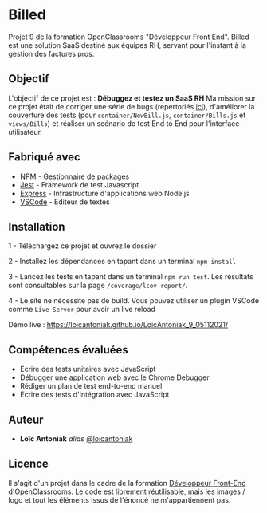 # Billed

Projet 9 de la formation OpenClassrooms "Développeur Front End".
Billed est une solution SaaS destiné aux équipes RH, servant pour l'instant à la gestion des factures pros.

## Objectif

L'objectif de ce projet est : **Débuggez et testez un SaaS RH**
Ma mission sur ce projet était de corriger une série de bugs (repertoriés [ici](https://www.notion.so/a7a612fc166747e78d95aa38106a55ec?v=2a8d3553379c4366b6f66490ab8f0b90)), d'améliorer la couverture des tests (pour `container/NewBill.js`, `container/Bills.js` et `views/Bills`) et réaliser un scénario de test End to End pour l'interface utilisateur.

## Fabriqué avec

* [NPM](https://www.npmjs.com/) -  Gestionnaire de packages
* [Jest](https://jestjs.io/fr/) -  Framework de test Javascript
* [Express](https://expressjs.com/fr/) -  Infrastructure d'applications web Node.js
* [VSCode](https://code.visualstudio.com/) - Editeur de textes

## Installation

1 - Téléchargez ce projet et ouvrez le dossier

2 - Installez les dépendances en tapant dans un terminal `npm install`

3 - Lancez les tests en tapant dans un terminal `npm run test`. Les résultats sont consultables sur la page `/coverage/lcov-report/`.

4 - Le site ne nécessite pas de build. Vous pouvez utiliser un plugin VSCode comme `Live Server` pour avoir un live reload

Démo live : https://loicantoniak.github.io/LoicAntoniak_9_05112021/

## Compétences évaluées

- Ecrire des tests unitaires avec JavaScript
- Débugger une application web avec le Chrome Debugger
- Rédiger un plan de test end-to-end manuel
- Ecrire des tests d'intégration avec JavaScript

## Auteur

* **Loïc Antoniak** _alias_ [@loicantoniak](https://github.com/loicantoniak)

## Licence 

Il s'agit d'un projet dans le cadre de la formation [Développeur Front-End](https://openclassrooms.com/fr/paths/314-developpeur-front-end) d'OpenClassrooms. Le code est librement réutilisable, mais les images / logo et tout les éléments issus de l'énoncé ne m'appartiennent pas.
